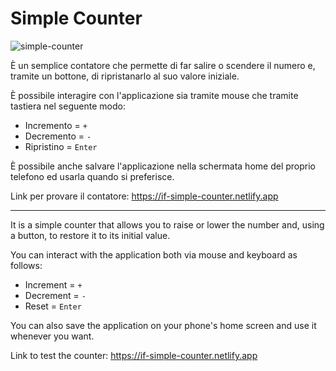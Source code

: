 # Simple Counter
![simple-counter](https://user-images.githubusercontent.com/81391388/222890375-c70029c2-c2a1-4034-91fc-08a944c5af2a.jpeg)

È un semplice contatore che permette di far salire o scendere il numero e, tramite un bottone, di ripristanarlo al suo valore iniziale.

È possibile interagire con l'applicazione sia tramite mouse che tramite tastiera nel seguente modo:
- Incremento = `+`
- Decremento = `-`
- Ripristino = `Enter`

È possibile anche salvare l'applicazione nella schermata home del proprio telefono ed usarla quando si preferisce.

Link per provare il contatore: https://if-simple-counter.netlify.app

---

It is a simple counter that allows you to raise or lower the number and, using a button, to restore it to its initial value.

You can interact with the application both via mouse and keyboard as follows:
- Increment = `+`
- Decrement = `-`
- Reset = `Enter`

You can also save the application on your phone's home screen and use it whenever you want.

Link to test the counter: https://if-simple-counter.netlify.app

